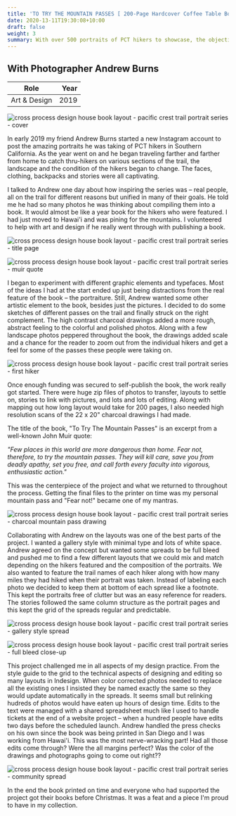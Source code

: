 ```yaml
---
title: 'TO TRY THE MOUNTAIN PASSES [ 200-Page Hardcover Coffee Table Book ]'
date: 2020-13-11T19:30:08+10:00
draft: false
weight: 3
summary: With over 500 portraits of PCT hikers to showcase, the objective with this book was to make the design disappear. We wanted to create a presentation format that was consistent enough to direct all the focus toward the portraits, but varied enough to keep the reader's interest.
---
```


## With Photographer Andrew Burns

| Role | Year |
| ----------- | -----------: |
| Art & Design | 2019 |

![cross process design house book layout - pacific crest trail portrait series - cover](/images/work/cross-process-design-house-to-try-the-mountain-passes-cover.jpg "cover artwork and design - to try the mountain passes")

In early 2019 my friend Andrew Burns started a new Instagram account to post the amazing portraits he was taking of PCT hikers in Southern California. As the year went on and he began traveling farther and farther from home to catch thru-hikers on various sections of the trail, the landscape and the condition of the hikers began to change. The faces, clothing, backpacks and stories were all captivating.

I talked to Andrew one day about how inspiring the series was – real people, all on the trail for different reasons but unified in many of their goals. He told me he had so many photos he was thinking about compiling them into a book. It would almost be like a year book for the hikers who were featured. I had just moved to Hawai'i and was pining for the mountains. I volunteered to help with art and design if he really went through with publishing a book.

![cross process design house book layout - pacific crest trail portrait series - title page](/images/work/cross-process-design-house-to-try-the-mountain-passes-title-page.jpg "title page design - to try the mountain passes")

![cross process design house book layout - pacific crest trail portrait series - muir quote](/images/work/cross-process-design-house-to-try-the-mountain-passes-muir-quote.jpg "Muir quote page - to try the mountain passes")

I began to experiment with different graphic elements and typefaces. Most of the ideas I had at the start ended up just being distractions from the real feature of the book – the portraiture. Still, Andrew wanted some other artistic element to the book, besides just the pictures. I decided to do some sketches of different passes on the trail and finally struck on the right complement. The high contrast charcoal drawings added a more rough, abstract feeling to the colorful and polished photos. Along with a few landscape photos peppered throughout the book, the drawings added scale and a chance for the reader to zoom out from the individual hikers and get a feel for some of the passes these people were taking on.

![cross process design house book layout - pacific crest trail portrait series - first hiker](/images/work/cross-process-design-house-to-try-the-mountain-passes-intro-fat-rat.jpg "Fat Rat - to try the mountain passes")

Once enough funding was secured to self-publish the book, the work really got started. There were huge zip files of photos to transfer, layouts to settle on, stories to link with pictures, and lots and lots of editing. Along with mapping out how long layout would take for 200 pages, I also needed high resolution scans of the 22 x 20" charcoal drawings I had made. 

The title of the book, "To Try The Mountain Passes" is an excerpt from a well-known John Muir quote:

*"Few places in this world are more dangerous than home. Fear not, therefore, to try the mountain passes. They will kill care, save you from deadly apathy, set you free, and call forth every faculty into vigorous, enthusiastic action."*

This was the centerpiece of the project and what we returned to throughout the process. Getting the final files to the printer on time was my personal mountain pass and "Fear not!" became one of my mantras.

![cross process design house book layout - pacific crest trail portrait series - charcoal mountain pass drawing](/images/work/cross-process-design-house-to-try-the-mountain-passes-chalk-drawing.jpg "Charcoal mountain passes - to try the mountain passes")

Collaborating with Andrew on the layouts was one of the best parts of the project. I wanted a gallery style with minimal type and lots of white space. Andrew agreed on the concept but wanted some spreads to be full bleed and pushed me to find a few different layouts that we could mix and match depending on the hikers featured and the composition of the portraits. We also wanted to feature the trail names of each hiker along with how many miles they had hiked when their portrait was taken. Instead of labeling each photo we decided to keep them at bottom of each spread like a footnote. This kept the portraits free of clutter but was an easy reference for readers. The stories followed the same column structure as the portrait pages and this kept the grid of the spreads regular and predictable.

![cross process design house book layout - pacific crest trail portrait series - gallery style spread](/images/work/cross-process-design-house-to-try-the-mountain-passes-nice-layout.jpg "gallery style spread - to try the mountain passes")

![cross process design house book layout - pacific crest trail portrait series - full bleed close-up](/images/work/cross-process-design-house-to-try-the-mountain-passes-full-bleed-photo.jpg "Full bleed close-up - to try the mountain passes")

This project challenged me in all aspects of my design practice. From the style guide to the grid to the technical aspects of designing and editing so many layouts in Indesign. When color corrected photos needed to replace all the existing ones I insisted they be named exactly the same so they would update automatically in the spreads. It seems small but relinking hudreds of photos would have eaten up hours of design time. Edits to the text were managed with a shared spreadsheet much like I used to handle tickets at the end of a website project – when a hundred people have edits two days before the scheduled launch. Andrew handled the press checks on his own since the book was being printed in San Diego and I was working from Hawai'i. This was the most nerve-wracking part! Had all those edits come through? Were the all margins perfect? Was the color of the drawings and photographs going to come out right??

![cross process design house book layout - pacific crest trail portrait series - community spread](/images/work/cross-process-design-house-to-try-the-mountain-passes-community-spread.jpg "Community spread - to try the mountain passes")

In the end the book printed on time and everyone who had supported the project got their books before Christmas. It was a feat and a piece I'm proud to have in my collection.

